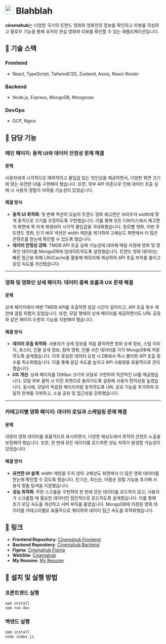 # <img src="https://github.com/user-attachments/assets/3067ce67-7023-4968-b818-43a0e355e4ff" width="28" height="28"> Blahblah

**cinemahub**는 다양한 국가의 트랜드 영화와 영화인의 정보를 확인하고 리뷰를 작성하고 팔로우 기능을 통해 유저의 관심 영화와 리뷰룰 확인할 수 있는 애플리케이션입니다.

## 🚀 기술 스택

### Frontend

- React, TypeScript, TailwindCSS, Zustand, Axios, React-Router

### Backend

- Node.js, Express, MongoDB, Mongoose

### DevOps

- GCP, Nginx

## 📌 담당 기능

### 메인 페이지: 동적 UI와 데이터 안정성 문제 해결

#### 문제

사용자에게 시각적으로 매력적이고 몰입감 있는 첫인상을 제공하면서, 다양한 화면 크기에 맞는 유연한 UI를 구현해야 했습니다. 또한, 외부 API 의존으로 인해 데이터 호출 실패 시 사용자 경험이 저하될 가능성이 있었습니다.

#### 해결 방식

- **동적 UI 최적화**: 첫 번째 섹션의 오늘의 트렌드 영화 예고편은 브라우저 width에 맞게 동적으로 크기를 조정하도록 구현했습니다. 이를 통해 모든 디바이스에서 예고편이 화면에 꽉 차게 재생되어 시각적 몰입감을 극대화했습니다. 장르별 영화, 이번 주 트렌드 영화, 인기 배우 섹션은 width 제한을 제거하여 고해상도 화면에서 더 많은 콘텐츠를 한눈에 확인할 수 있도록 했습니다.
- **데이터 안정성 강화**: TMDB API 호출 실패 가능성에 대비해 매일 자정에 영화 및 영화인 데이터를 MongoDB에 업데이트하도록 설정했습니다. 트렌드 영화 데이터는 빠른 접근을 위해 LRUCache를 활용해 메모리에 캐싱하여 API 호출 부하를 줄이고 응답 속도를 개선했습니다.

---

### 영화 및 영화인 상세 페이지: 데이터 중복 호출과 UX 문제 해결

#### 문제

상세 페이지에서 매번 TMDB API를 호출하면 응답 시간이 길어지고, API 호출 횟수 제한에 걸릴 위험이 있었습니다. 또한, 모달 형태의 상세 페이지를 제공하면서도 URL 공유와 같은 페이지 수준의 기능을 지원해야 했습니다.

#### 해결 방식

- **데이터 호출 최적화**: 사용자가 상세 정보를 처음 클릭하면 영화 상세 정보, 스틸 이미지, 포스터, 인물 상세 정보, 참여 영화, 인물 사진 데이터를 각각 MongoDB에 저장하도록 설계했습니다. 이후 동일한 데이터 요청 시 DB에서 즉시 불러와 API 호출 횟수를 최소화했습니다. 이를 통해 응답 속도를 높이고 API 사용량을 효율적으로 관리했습니다.
- **UX 개선**: 상세 페이지를 1280px 크기의 모달로 구현하여 직관적인 UI를 제공했습니다. 모달 외부 클릭 시 이전 화면으로 돌아가도록 설정해 사용자 편의성을 높였습니다. 동시에, 모달이 독립된 페이지처럼 동작하도록 URL 공유 기능을 추가하여 모달의 한계를 극복하고, 소셜 공유 및 접근성을 강화했습니다.

---

### 카테고리별 영화 페이지: 데이터 로딩과 스케일링 문제 해결

#### 문제

대량의 영화 데이터를 효율적으로 표시하면서, 다양한 해상도에서 최적의 콘텐츠 노출을 보장해야 했습니다. 또한, 한 번에 모든 데이터를 로드하면 성능 저하가 발생할 가능성이 있었습니다.

#### 해결 방식

- **유연한 UI 설계**: width 제한을 두지 않아 고해상도 화면에서 더 많은 영화 데이터를 한눈에 확인할 수 있도록 했습니다. 인기순, 최신순, 이름순 정렬 기능을 추가해 사용자 맞춤 탐색을 지원했습니다.
- **성능 최적화**: 무한 스크롤을 구현하여 한 번에 모든 데이터를 로드하지 않고, 사용자가 스크롤할 때 필요한 데이터만 점진적으로 로드하도록 설계했습니다. 이를 통해 초기 로딩 속도를 개선하고 서버 부하를 줄였습니다. MongoDB에 저장된 영화 데이터를 카테고리별로 효율적으로 쿼리하여 데이터 접근 속도를 최적화했습니다.

## 📌 링크

- **Frontend Repository**: [Cinemahub Frontend](https://github.com/cksgh5654/cinemahub-front)
- **Backend Repository**: [Cinemahub Backend](https://github.com/cksgh5654/cinemahub-back)
- **Figma**: [Cinemahub Figma](https://www.figma.com/design/n5uMDvi0vZ69mcXVQHQJfw/%EC%98%81%ED%99%94?node-id=0-1&t=MzqjfrlrLNnCsE5i-1)
- **WebSite**: [Cinemahub](https://cinemahub.chanhoportfolio.com)
- **My Resume**: [My Resume](https://www.chanhoportfolio.com)

## 📌 설치 및 실행 방법

### 프론트엔드 실행

```bash
npm install
npm run dev
```

### 백엔드 실행

```bash
npm install
node index.js
```

